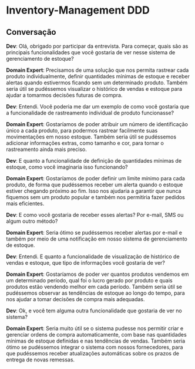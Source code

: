 # Inventory-Management DDD

## Conversação

**Dev**: Olá, obrigado por participar da entrevista. Para começar, quais são as principais funcionalidades que você gostaria de ver nesse sistema de gerenciamento de estoque?

**Domain Expert**: Precisamos de uma solução que nos permita rastrear cada produto individualmente, definir quantidades mínimas de estoque e receber alertas quando estivermos ficando sem um determinado produto. Também seria útil se pudéssemos visualizar o histórico de vendas e estoque para ajudar a tomarmos decisões futuras de compra.

**Dev**: Entendi. Você poderia me dar um exemplo de como você gostaria que a funcionalidade de rastreamento individual de produto funcionasse?

**Domain Expert**: Gostaríamos de poder atribuir um número de identificação único a cada produto, para podermos rastrear facilmente suas movimentações em nosso estoque. Também seria útil se pudéssemos adicionar informações extras, como tamanho e cor, para tornar o rastreamento ainda mais preciso.

**Dev**: E quanto a funcionalidade de definição de quantidades mínimas de estoque, como você imaginaria isso funcionando?

**Domain Expert**: Gostaríamos de poder definir um limite mínimo para cada produto, de forma que pudéssemos receber um alerta quando o estoque estiver chegando próximo ao fim. Isso nos ajudaria a garantir que nunca fiquemos sem um produto popular e também nos permitiria fazer pedidos mais eficientes.

**Dev**: E como você gostaria de receber esses alertas? Por e-mail, SMS ou algum outro método?

**Domain Expert**: Seria ótimo se pudéssemos receber alertas por e-mail e também por meio de uma notificação em nosso sistema de gerenciamento de estoque.

**Dev**: Entendi. E quanto a funcionalidade de visualização de histórico de vendas e estoque, que tipo de informações você gostaria de ver?

**Domain Expert**: Gostaríamos de poder ver quantos produtos vendemos em um determinado período, qual foi o lucro gerado por produto e quais produtos estão vendendo melhor em cada período. Também seria útil se pudéssemos observar as tendências de estoque ao longo do tempo, para nos ajudar a tomar decisões de compra mais adequadas.

**Dev**: Ok, e você tem alguma outra funcionalidade que gostaria de ver no sistema?

**Domain Expert**: Seria muito útil se o sistema pudesse nos permitir criar e gerenciar ordens de compra automaticamente, com base nas quantidades mínimas de estoque definidas e nas tendências de vendas. Também seria ótimo se pudéssemos integrar o sistema com nossos fornecedores, para que pudéssemos receber atualizações automáticas sobre os prazos de entrega de novas remessas.
